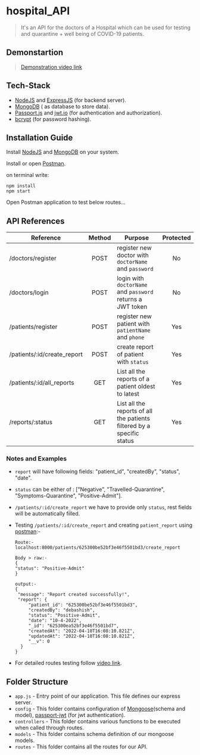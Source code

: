 # hospital_API
> It's an API for the doctors of a Hospital which can be used for testing and quarantine + well being of COVID-19 patients.

## Demonstartion

> [Demonstration video link](https://drive.google.com/file/d/1Nm0mu9eXXC2oZIxN_14Hv2i8sfUs9X5n/view?usp=sharing)

## Tech-Stack
* [NodeJS](https://nodejs.org/en/) and [ExpressJS](https://expressjs.com/) (for backend server).
* [MongoDB](https://www.mongodb.com/) ( as database to store data).
* [Passport.js](https://www.passportjs.org/) and [jwt.io](https://jwt.io/) (for authentication and authorization).
* [bcrypt](https://www.npmjs.com/package/bcrypt) (for password hashing).

## Installation Guide

Install [NodeJS](https://nodejs.org/en/) and [MongoDB](https://www.mongodb.com/) on your system.

Install or open [Postman](https://www.postman.com/).

on terminal write:

```
npm install 
npm start
```

Open Postman application to test below routes...

## API References
    
| Reference                  | Method | Purpose                                                                | Protected |
| ---------------------------|:------:| -----------------------------------------------------------------------| :--------:|
| /doctors/register          | POST   | register new doctor with `doctorName` and `password`                   | No        |
| /doctors/login             | POST   | login with `doctorName` and `password` returns a JWT token             | No        |
| /patients/register         | POST   | register new patient with `patientName` and `phone`                    | Yes       |
| /patients/:id/create_report| POST   | create report of patient with `status`                                 | Yes       |
| /patients/:id/all_reports  | GET    | List all the reports of a patient oldest to latest                     | Yes       |
| /reports/:status           | GET    | List all the reports of all the patients filtered by a specific status | Yes       |

### Notes and Examples
*  `report` will have following fields: "patient_id", "createdBy", "status", "date".
*  `status` can be either of : ["Negative", "Travelled-Quarantine", "Symptoms-Quarantine", "Positive-Admit"].
*  `/patients/:id/create_report` we have to provide only `status`, rest fields will be automatically filled.
*  Testing `/patients/:id/create_report` and creating `patient_report` using [postman](https://www.postman.com/):- 

   ```
   Route:- localhost:8000/patients/625300be52bf3e46f5501bd3/create_report
   
   Body > raw:-
   {
   "status": "Positive-Admit"
   }
   
   output:-
   {
    "message": "Report created successfully!",
    "report": {
        "patient_id": "625300be52bf3e46f5501bd3",
        "createdBy": "debashish",
        "status": "Positive-Admit",
        "date": "10-4-2022",
        "_id": "625300ea52bf3e46f5501bd7",
        "createdAt": "2022-04-10T16:08:10.821Z",
        "updatedAt": "2022-04-10T16:08:10.821Z",
        "__v": 0
     }
   }
   ```
* For detailed routes testing follow [video link](https://drive.google.com/file/d/1Nm0mu9eXXC2oZIxN_14Hv2i8sfUs9X5n/view?usp=sharing).

## Folder Structure
* `app.js` - Entry point of our application. This file defines our express server.
* `config` - This folder contains configuration of [Mongoose](https://mongoosejs.com/)(schema and model), [passport-jwt](http://www.passportjs.org/packages/passport-jwt/) (for jwt authentication).
* `controllers` - This folder contains various functions to be executed when called through routes.
* `models` - This folder contains schema definition of our mongoose models.
* `routes` - This folder contains all the routes for our API.
